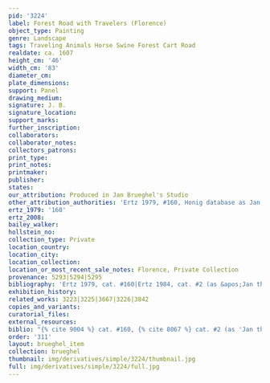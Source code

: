 ```yaml
---
pid: '3224'
label: Forest Road with Travelers (Florence)
object_type: Painting
genre: Landscape
tags: Traveling Animals Horse Swine Forest Cart Road
realdate: ca. 1607
height_cm: '46'
width_cm: '83'
diameter_cm: 
plate_dimensions: 
support: Panel
drawing_medium: 
signature: J. B.
signature_location: 
support_marks: 
further_inscription: 
collaborators: 
collaborator_notes: 
collectors_patrons: 
print_type: 
print_notes: 
printmaker: 
publisher: 
states: 
our_attribution: Produced in Jan Brueghel's Studio
other_attribution_authorities: 'Ertz 1979, #160, Honig database as Jan and studio'
ertz_1979: '160'
ertz_2008: 
bailey_walker: 
hollstein_no: 
collection_type: Private
location_country: 
location_city: 
location_collection: 
location_or_most_recent_sale_notes: Florence, Private Collection
provenance: 5293|5294|5295
bibliography: 'Ertz 1979, cat. #160|Ertz 1984, cat. #2 (as &apos;Jan the Younger&apos;)'
exhibition_history: 
related_works: 3223|3225|3667|3226|3842
copies_and_variants: 
curatorial_files: 
external_resources: 
biblio: "{% cite 9004 %} cat. #160, {% cite 8067 %} cat. #2 (as 'Jan the Younger')"
order: '311'
layout: brueghel_item
collection: brueghel
thumbnail: img/derivatives/simple/3224/thumbnail.jpg
full: img/derivatives/simple/3224/full.jpg
---
```

